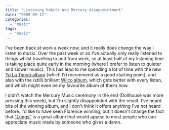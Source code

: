 ```yaml
---
title: "Listening habits and Mercury disappointment"
date: "2009-09-12"
categories: 
  - "music"
tags: 
  - "music"
---
```


I've been back at work a week now, and it really does change the way I listen to music. Over the past week or so I've actually only really listened to things whilst travelling to and from work, so at least half of my listening time is taking place quite early in the morning (where I prefer to listen to quieter and slower music). This has lead to me spending a lot of time with the new [Yo La Tengo album](http://en.wikipedia.org/wiki/Popular_Songs) (which I'd recommend as a good starting point), and also with the (still) brilliant [Wilco album](http://en.wikipedia.org/wiki/Wilco_%28The_Album%29), which gets better with every listen, and which might even be my favourite album of theirs now.

I didn't watch the Mercury Music ceremony in the end (Dollhouse was more pressing this week), but I'm slightly disappointed with the result. I've heard bits of the winning album, and I don't think it offers anything I've not heard before. I'd like to have seen Florence winning, but it doesn't change the fact that ["Lungs"](http://en.wikipedia.org/wiki/Lungs_%28album%29) is a great album that would appeal to most people who can appreciate music made by someone who gives a damn.
